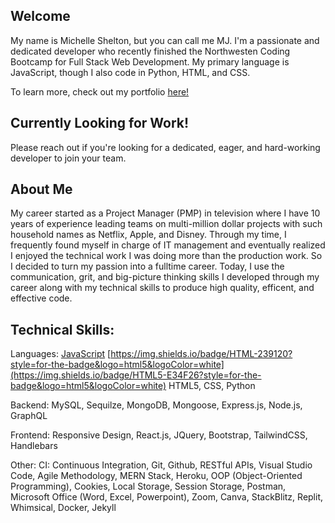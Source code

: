 ## Welcome
My name is Michelle Shelton, but you can call me MJ. I'm a passionate and dedicated developer who recently finished the Northwesten Coding Bootcamp for Full Stack Web Development. My primary language is JavaScript, though I also code in Python, HTML, and CSS. 

To learn more, check out my portfolio [here!](https://mjshelton12.github.io/mj-shelton-dev-portfolio/)

## Currently Looking for Work!
Please reach out if you're looking for a dedicated, eager, and hard-working developer to join your team.

## About Me
My career started as a Project Manager (PMP) in television where I have 10 years of experience leading teams on multi-million dollar projects with such household names as Netflix, Apple, and Disney. Through my time, I frequently found myself in charge of IT management and eventually realized I enjoyed the technical work I was doing more than the production work. So I decided to turn my passion into a fulltime career. Today, I use the communication, grit, and big-picture thinking skills I developed through my career along with my technical skills to produce high quality, efficent, and effective code.

## Technical Skills:

Languages: [JavaScript](https://img.shields.io/badge/JavaScript-F7DF1E?style=for-the-badge&logo=javascript&logoColor=black) [https://img.shields.io/badge/HTML-239120?style=for-the-badge&logo=html5&logoColor=white](https://img.shields.io/badge/HTML5-E34F26?style=for-the-badge&logo=html5&logoColor=white) HTML5, CSS, Python

Backend: MySQL, Sequilze, MongoDB, Mongoose, Express.js, Node.js, GraphQL

Frontend: Responsive Design, React.js, JQuery, Bootstrap, TailwindCSS, Handlebars

Other: CI: Continuous Integration, Git, Github, RESTful APIs, Visual Studio Code, Agile Methodology, MERN Stack, Heroku, OOP (Object-Oriented Programming), Cookies, Local Storage, Session Storage, Postman, Microsoft Office (Word, Excel, Powerpoint), Zoom, Canva, StackBlitz, Replit, Whimsical, Docker, Jekyll
